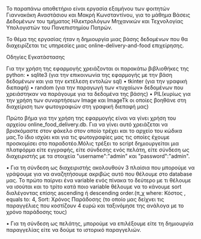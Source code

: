 Το παραπάνω αποθετήριο είναι εργασία εξαμήνου των φοιτητών Γιαννακάκη Αναστάσιου και Μακρή Κωνσταντίνου, για το μάθημα Βάσεις Δεδομένων του τμήματος Ηλεκτρολόγων Μηχανικών και Τεχνολογίας Υπολογιστών του Πανεπιστημίου Πατρών.

Το θέμα της εργασίας ήταν η δημιουργία μιας βάσης δεδομένων που θα διαχειρίζεται τις υπηρεσίες μιας online-delivery-and-food επιχείρησης.

Οδηγίες Εγκατάστασης

Για την χρήση της εφαρμογής χρειάζονται οι παρακάτω βιβλιοθήκες της python: 
• sqlite3 (για την επικοινωνία της εφαρμογής με την βάση δεδομένων και για την εκτέλεση εντολών sql)
• tkinter (για την γραφική διεπαφή) 
• random (για την παραγωγή των «τυχαίων» δεδομένων που χρειάστηκαν να παράγουμε για τα δεδομένα της βάσης) 
• PIL(κυρίως για την χρήση των συναρτήσεων Image και ImageTk οι οποίες βοηθάνε στη διαχείριση των φωτογραφιών στη γραφική διεπαφή μας)

Πρώτο βήμα για την χρήση της εφαρμογής είναι να γίνει χρήση του αρχείου online_food_delivery.db. Για να γίνει αυτό χρειάζεται να βρισκόμαστε στον φάκελο στον οποίο τρέχει και το αρχείο του κώδικα μας.Το ίδιο ισχύει και για τις φωτογραφίες μας τις οποίες έχουμε προσκομίσει στο παραδοτέο.Μόλις τρέξει το script δημιουργείται μια πλατφόρμα είτε εγγραφής, είτε σύνδεσης ενός πελάτη, είτε σύνδεση ως διαχειριστής με τα στοιχεία "username":"admin" και "password":"admin".

• Για τη σύνδεση ως διαχειριστής ακολουθούν 3 πλαίσια που μπορούμε να γράψουμε για να αναζητήσουμε ακριβώς αυτό που θέλουμε στο database μας. Το πρώτο παίρνει ένα variable ενός πίνακα το δεύτερο με τι θέλουμε να ισούται και το τρίτο κατά ποιο variable θέλουμε να το κάνουμε sort διαλέγοντας επίσης ascending ή descending order.(π_χ where: Κόστος , equals to: 4, Sort: Χρόνος Παράδοσης (το οποίο μας δείχνει τις παραγγέλιες που κοστίζουν 4 ευρώ και ταξινόμησε της ανάλογα με το χρόνο παράδοσης τους)

• Για τη σύνδεση ως πελάτης, μπορούμε να επιλέξουμε είτε τη δημιουργία παραγγελίας είτε να δούμε το ιστορικό παραγγελιών.
